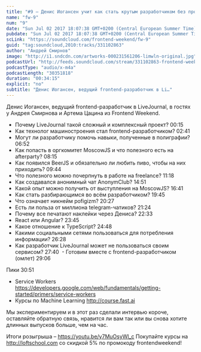 ```yaml
---
title: "#9 – Денис Иогансен учит как стать крутым разработчиком без профильного образования"
name: "fw-9"
num: "9"
date: "Sun Jul 02 2017 18:07:38 GMT+0200 (Central European Summer Time)"
pubdate: "Sun Jul 02 2017 18:07:38 GMT+0200 (Central European Summer Time)"
scLink: "https://soundcloud.com/frontend-weekend/fw-9"
guid: "tag:soundcloud,2010:tracks/331102863"
author: "Андрей Смирнов"
image: "http://i1.sndcdn.com/artworks-000231561206-limwln-original.jpg"
podcastUrl: "http://feeds.soundcloud.com/stream/331102863-frontend-weekend-fw-9.m4a"
podcastType: "audio/x-m4a"
podcastLength: "30351818"
duration: "00:34:15"
explicit: "no"
subtitle: "Денис Иогансен, ведущий frontend-разработчик в Li…"
---
```

Денис Иогансен, ведущий frontend-разработчик в LiveJournal, в гостях у Андрея Смирнова и Артема Цацина из Frontend Weekend.

- Почему LiveJournal такой сложный и комплексный проект? 00:15
- Как технолог машиностроения стал frontend-разработчиком? 02:41
- Могут ли разработчику помочь навыки, полученные в полиграфии? 06:52
- Как попасть в оргкомитет MoscowJS и что полезного есть на afterparty? 08:15
- Как появился BeerJS и обязательно ли любить пиво, чтобы на них приходить? 09:44
- Что полезного можно почерпнуть в работе на freelance? 11:18
- Как создавался анонимный чат AnonymClub? 14:51
- Какой опыт можно получить от выступления на MoscowJS? 16:41
- Как стать разбирающимся во всём разработчиком? 19:45
- Что означает никнейм pofigizm? 20:27
- Есть ли польза от миллиона telegram-чатиков? 21:24
- Почему все печатают наклейки через Дениса? 22:33
- React или Angular? 23:45
- Какое отношение к TypeScript? 24:48
- Какими социальными сетями пользоваться для потребления информации? 26:28
- Как разработчик LiveJournal может не пользоваться своим сервисом? 27:40
 - Готовим вместе с frontend-разработчиком (омлет) 29:06

Пики 30:51
- Service Workers https://developers.google.com/web/fundamentals/getting-started/primers/service-workers
- Курсы по Machine Learning http://course.fast.ai

Мы экспериментируем и в этот раз сделали интервью короче, оставляйте обратную связь, нравится ли вам так или вы снова хотите длинных выпусков больше, чем на час.

Итоги розыгрыша – https://youtu.be/y7MuOsyWl_c
Покупайте курсы на http://loftschool.com со скидкой 5% по промокоду frontendweekend!